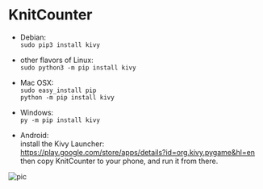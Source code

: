 # KnitCounter

- Debian:  
    `sudo pip3 install kivy`  

- other flavors of Linux:  
    `sudo python3 -m pip install kivy`  

- Mac OSX:  
    `sudo easy_install pip`  
    `python -m pip install kivy`  

- Windows:  
    `py -m pip install kivy`  

- Android:  
install the Kivy Launcher:  
https://play.google.com/store/apps/details?id=org.kivy.pygame&hl=en
then copy KnitCounter to your phone, and run it from there.  

![pic](https://pbs-h2.twimg.com/media/C-3M6DAXoAA3gkk.png)
